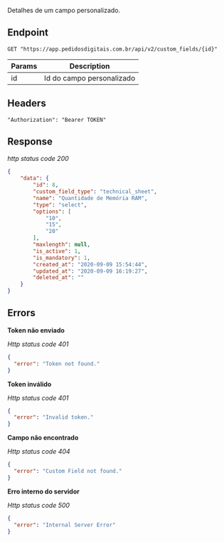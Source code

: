 Detalhes de um campo personalizado.

## Endpoint

```
GET "https://app.pedidosdigitais.com.br/api/v2/custom_fields/{id}"
```

| Params | Description   |
| ------ | ------------- |
| id     | Id do campo personalizado |

## Headers

```
"Authorization": "Bearer TOKEN"
```

## Response

_http status code 200_

```json
{
    "data": {
        "id": 8,
        "custom_field_type": "technical_sheet",
        "name": "Quantidade de Memória RAM",
        "type": "select",
        "options": [
            "10",
            "15",
            "20"
        ],
        "maxlength": null,
        "is_active": 1,
        "is_mandatory": 1,
        "created_at": "2020-09-09 15:54:44",
        "updated_at": "2020-09-09 16:19:27",
        "deleted_at": ""
    }
}
```

## Errors

**Token não enviado**

_Http status code 401_

```json
{
  "error": "Token not found."
}
```

**Token inválido**

_Http status code 401_

```json
{
  "error": "Invalid token."
}
```

**Campo não encontrado**

_Http status code 404_

```json
{
  "error": "Custom Field not found."
}
```

**Erro interno do servidor**

_Http status code 500_

```json
{
  "error": "Internal Server Error"
}
```
